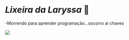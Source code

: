# _Lixeira da Laryssa_ 🍆

-Morrendo para aprender programação...socorro ai chaves


![](https://media1.tenor.com/m/o86qiup4hGsAAAAd/jim-carrey-carrey.gif)
